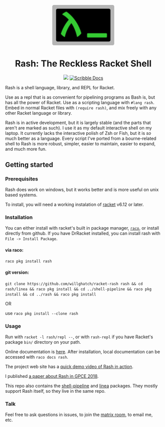 <p align="center"><img src="./img/rash-logo.svg" width="200"></p>
<h1 align="center">Rash: The Reckless Racket Shell</h1>

<p align="center">
<a href="https://travis-ci.org/willghatch/racket-rash"><img src="https://travis-ci.org/willghatch/racket-rash.svg?branch=master"></a>
<a href="http://docs.racket-lang.org/rash@rash/index.html"><img src="https://img.shields.io/badge/Docs-Scribble-blue.svg" alt="Scribble Docs"></a>
</p>


Rash is a shell language, library, and REPL for Racket.

Use as a repl that is as convenient for pipelining programs as Bash is, but has all the power of Racket.  Use as a scripting language with `#lang rash`.  Embed in normal Racket files with `(require rash)`, and mix freely with any other Racket language or library.

Rash is in active development, but it is largely stable (and the parts that aren't are marked as such).  I use it as my default interactive shell on my laptop.  It currently lacks the interactive polish of Zsh or Fish, but it is *so* much better as a language.  Every script I've ported from a bourne-related shell to Rash is more robust, simpler, easier to maintain, easier to expand, and much more fun.


## Getting started

### Prerequisites

Rash does work on windows, but it works better and is more useful on unix based systems.

To install, you will need a working instalation of [racket](https://download.racket-lang.org/) v6.12 or later.

### Installation
You can either install with racket's built in package manager, [`raco`](https://docs.racket-lang.org/raco/), or install directly from github.  If you have DrRacket installed, you can install rash with `File -> Install Package`.
#### via raco:
`raco pkg install rash`

#### git version:
`git clone https://github.com/willghatch/racket-rash rash && cd rash/linea && raco pkg install && cd ../shell-pipeline && raco pkg install && cd ../rash && raco pkg install`

OR

use `raco pkg install --clone rash`


### Usage

Run with `racket -l rash/repl --`, or with `rash-repl` if you have Racket's package `bin/` directory on your path.

Online documentation is [here](http://docs.racket-lang.org/rash@rash/index.html).  After installation, local documentation can be accessed with `raco docs rash`.

The project web site has a [quick demo video of Rash in action](https://rash-lang.org).

I published [a paper about Rash in GPCE 2018](http://willghatch.net/publications/rash-gpce-2018-preprint.pdf).

This repo also contains the [shell-pipeline](https://docs.racket-lang.org/shell-pipeline/index.html) and [linea](http://docs.racket-lang.org/linea/index.html) packages.  They mostly support Rash itself, so they live in the same repo.

### Talk

Feel free to ask questions in issues, to join the [matrix room](https://matrix.to/#/#rash-lang:matrix.org), to email me, etc.
